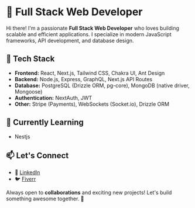# 🚀 Full Stack Web Developer  

Hi there! I'm a passionate **Full Stack Web Developer** who loves building scalable and efficient applications. I specialize in modern JavaScript frameworks, API development, and database design.  

## 🔧 Tech Stack  
- **Frontend:** React, Next.js, Tailwind CSS, Chakra UI, Ant Design  
- **Backend:** Node.js, Express, GraphQL, Next.js API Routes  
- **Database:** PostgreSQL (Drizzle ORM, pg-core), MongoDB (native driver, Mongoose)  
- **Authentication:** NextAuth, JWT  
- **Other:** Stripe (Payments), WebSockets (Socket.io), Drizzle ORM

## 🌱 Currently Learning  
- Nestjs  

## 📫 Let's Connect  
- 💼 [LinkedIn]([https://www.linkedin.com/in/your-profile](https://www.linkedin.com/in/anshal-patel-8550aa258/))  
- 🐦 [Fiverr]([https://twitter.com/your-handle](https://www.fiverr.com/s/qDyq9EZ))  

Always open to **collaborations** and exciting new projects! Let's build something awesome together. 🚀
